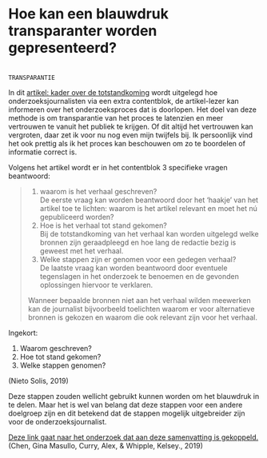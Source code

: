 # Hoe kan een blauwdruk transparanter worden gepresenteerd?
<br>`TRANSPARANTIE`

In dit [artikel: kader over de totstandkoming](https://www.svdj.nl/nieuws/transparantie-journalistiek-vertrouwen-media/) wordt uitgelegd hoe onderzoeksjournalisten via een extra contentblok, de artikel-lezer kan informeren over het onderzoeksproces dat is doorlopen. Het doel van deze methode is om transparantie van het proces te latenzien en meer vertrouwen te vanuit het publiek te krijgen. Of dit altijd het vertrouwen kan vergroten, daar zet ik voor nu nog even mijn twijfels bij. Ik persoonlijk vind het ook prettig als ik het proces kan beschouwen om zo te boordelen of informatie correct is. 

Volgens het artikel wordt er in het contentblok 3 specifieke vragen beantwoord:
> 1. waarom is het verhaal geschreven?
> <br>De eerste vraag kan worden beantwoord door het ‘haakje’ van het artikel toe te lichten: waarom is het artikel relevant en moet het nú gepubliceerd worden?
> 2. Hoe is het verhaal tot stand gekomen?
> <br>Bij de totstandkoming van het verhaal kan worden uitgelegd welke bronnen zijn geraadpleegd en hoe lang de redactie bezig is geweest met het verhaal.
> 3. Welke stappen zijn er genomen voor een gedegen verhaal?
> <br>De laatste vraag kan worden beantwoord door eventuele tegenslagen in het onderzoek te benoemen en de gevonden oplossingen hiervoor te verklaren. 
>
> Wanneer bepaalde bronnen niet aan het verhaal wilden meewerken kan de journalist bijvoorbeeld toelichten waarom er voor alternatieve bronnen is gekozen en waarom die ook relevant zijn voor het verhaal.

Ingekort:
1. Waarom geschreven?
2. Hoe tot stand gekomen?
3. Welke stappen genomen?

(Nieto Solis, 2019)

Deze stappen zouden wellicht gebruikt kunnen worden om het blauwdruk in te delen. Maar het is wel van belang dat deze stappen voor een andere doelgroep zijn en dit betekend dat de stappen mogelijk uitgebreider zijn voor de onderzoeksjournalist.

[Deze link gaat naar het onderzoek dat aan deze samenvatting is gekoppeld.](https://mediaengagement.org/research/building-trust/)
(Chen, Gina Masullo, Curry, Alex, & Whipple, Kelsey., 2019)

